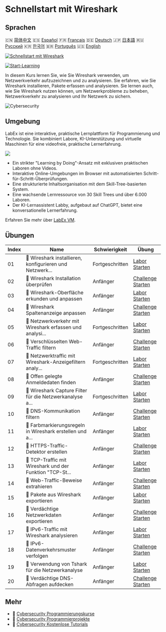 # Schnellstart mit Wireshark

## Sprachen

🇨🇳 [简体中文](README_zh.md) 🇪🇸 [Español](README_es.md) 🇫🇷 [Français](README_fr.md) 🇩🇪 [Deutsch](README_de.md) 🇯🇵 [日本語](README_ja.md) 🇷🇺 [Русский](README_ru.md) 🇰🇷 [한국어](README_ko.md) 🇧🇷 [Português](README_pt.md) 🇺🇸 [English](README.md) 

[![Schnellstart mit Wireshark](https://cover-creator.labex.io/quick-start-with-wireshark.png?lang=de)](https://labex.io/de/courses/quick-start-with-wireshark)

[![Start-Learning](https://img.shields.io/badge/Start-Learning-whitesmoke?style=for-the-badge)](https://labex.io/de/courses/quick-start-with-wireshark)

In diesem Kurs lernen Sie, wie Sie Wireshark verwenden, um Netzwerkverkehr aufzuzeichnen und zu analysieren. Sie erfahren, wie Sie Wireshark installieren, Pakete erfassen und analysieren. Sie lernen auch, wie Sie Wireshark nutzen können, um Netzwerkprobleme zu beheben, Netzwerkverkehr zu analysieren und Ihr Netzwerk zu sichern.

![Cybersecurity](https://img.shields.io/badge/Cybersecurity-whitesmoke?style=for-the-badge&logo=cybersecurity)


## Umgebung

LabEx ist eine interaktive, praktische Lernplattform für Programmierung und Technologie. Sie kombiniert Labore, KI-Unterstützung und virtuelle Maschinen für eine videofreie, praktische Lernerfahrung.

![](https://tutorial-screenshot.getvm.io/images/vm-1725247253.png)

- Ein strikter "Learning by Doing"-Ansatz mit exklusiven praktischen Laboren ohne Videos.
- Interaktive Online-Umgebungen im Browser mit automatisierten Schritt-für-Schritt-Überprüfungen.
- Eine strukturierte Inhaltsorganisation mit dem Skill-Tree-basierten System.
- Eine wachsende Lernressource von 30 Skill Trees und über 6.000 Laboren.
- Der KI-Lernassistent Labby, aufgebaut auf ChatGPT, bietet eine konversationelle Lernerfahrung.

Erfahren Sie mehr über [LabEx VM](https://support.labex.io/using-labex/virtual-machine).

## Übungen

|   Index | Name                                                     | Schwierigkeit   | Übung                                                                                                                                                   |
|---------|----------------------------------------------------------|-----------------|---------------------------------------------------------------------------------------------------------------------------------------------------------|
|      01 | 📖 Wireshark installieren, konfigurieren und Netzwerk... | Fortgeschritten | <a target='_blank' href='https://labex.io/de/tutorials/wireshark-install-configure-and-analyze-network-traffic-with-wireshark-415947'>Labor Starten</a> |
|      02 | 🎯 Wireshark Installation überprüfen                     | Anfänger        | <a target='_blank' href='https://labex.io/de/tutorials/wireshark-verify-wireshark-installation-548783'>Challenge Starten</a>                            |
|      03 | 📖 Wireshark-Oberfläche erkunden und anpassen            | Anfänger        | <a target='_blank' href='https://labex.io/de/tutorials/wireshark-explore-and-customize-wireshark-interface-415949'>Labor Starten</a>                    |
|      04 | 🎯 Wireshark Spaltenanzeige anpassen                     | Anfänger        | <a target='_blank' href='https://labex.io/de/tutorials/wireshark-customize-wireshark-column-display-548785'>Challenge Starten</a>                       |
|      05 | 📖 Netzwerkverkehr mit Wireshark erfassen und analysi... | Fortgeschritten | <a target='_blank' href='https://labex.io/de/tutorials/wireshark-capture-and-analyze-network-traffic-with-wireshark-415956'>Labor Starten</a>           |
|      06 | 🎯 Verschlüsselten Web-Traffic filtern                   | Anfänger        | <a target='_blank' href='https://labex.io/de/tutorials/wireshark-filter-encrypted-web-traffic-548806'>Challenge Starten</a>                             |
|      07 | 📖 Netzwerktraffic mit Wireshark-Anzeigefiltern analy... | Fortgeschritten | <a target='_blank' href='https://labex.io/de/tutorials/wireshark-analyze-network-traffic-with-wireshark-display-filters-415944'>Labor Starten</a>       |
|      08 | 🎯 Offen gelegte Anmeldedaten finden                     | Anfänger        | <a target='_blank' href='https://labex.io/de/tutorials/wireshark-find-exposed-login-credentials-548820'>Challenge Starten</a>                           |
|      09 | 📖 Wireshark Capture Filter für die Netzwerkanalyse a... | Fortgeschritten | <a target='_blank' href='https://labex.io/de/tutorials/wireshark-apply-wireshark-capture-filters-for-network-traffic-analysis-415940'>Labor Starten</a> |
|      10 | 🎯 DNS-Kommunikation filtern                             | Anfänger        | <a target='_blank' href='https://labex.io/de/tutorials/wireshark-filter-dns-communications-548826'>Challenge Starten</a>                                |
|      11 | 📖 Farbmarkierungsregeln in Wireshark erstellen und a... | Anfänger        | <a target='_blank' href='https://labex.io/de/tutorials/wireshark-create-and-apply-colorizing-rules-in-wireshark-415941'>Labor Starten</a>               |
|      12 | 🎯 HTTPS-Traffic-Detektor erstellen                      | Anfänger        | <a target='_blank' href='https://labex.io/de/tutorials/wireshark-create-https-traffic-detector-548831'>Challenge Starten</a>                            |
|      13 | 📖 TCP-Traffic mit Wireshark und der Funktion "TCP-St... | Anfänger        | <a target='_blank' href='https://labex.io/de/tutorials/wireshark-analyze-tcp-traffic-with-wireshark-follow-tcp-stream-feature-415946'>Labor Starten</a> |
|      14 | 🎯 Web-Traffic-Beweise extrahieren                       | Anfänger        | <a target='_blank' href='https://labex.io/de/tutorials/wireshark-extract-web-traffic-evidence-548842'>Challenge Starten</a>                             |
|      15 | 📖 Pakete aus Wireshark exportieren                      | Anfänger        | <a target='_blank' href='https://labex.io/de/tutorials/wireshark-export-packets-from-wireshark-415945'>Labor Starten</a>                                |
|      16 | 🎯 Verdächtige Netzwerkdaten exportieren                 | Anfänger        | <a target='_blank' href='https://labex.io/de/tutorials/wireshark-export-suspicious-network-evidence-548847'>Challenge Starten</a>                       |
|      17 | 📖 IPv6-Traffic mit Wireshark analysieren                | Anfänger        | <a target='_blank' href='https://labex.io/de/tutorials/wireshark-analyze-ipv6-traffic-with-wireshark-415950'>Labor Starten</a>                          |
|      18 | 🎯 IPv6-Datenverkehrsmuster verfolgen                    | Anfänger        | <a target='_blank' href='https://labex.io/de/tutorials/wireshark-track-ipv6-traffic-patterns-548851'>Challenge Starten</a>                              |
|      19 | 📖 Verwendung von Tshark für die Netzwerkanalyse         | Anfänger        | <a target='_blank' href='https://labex.io/de/tutorials/wireshark-use-tshark-for-network-traffic-analysis-415942'>Labor Starten</a>                      |
|      20 | 🎯 Verdächtige DNS-Abfragen aufdecken                    | Anfänger        | <a target='_blank' href='https://labex.io/de/tutorials/wireshark-uncover-suspicious-dns-queries-548854'>Challenge Starten</a>                           |

## Mehr

- 🔗 [Cybersecurity Programmierungskurse](https://github.com/labex-labs/awesome-programming-courses)
- 🔗 [Cybersecurity Programmierprojekte](https://github.com/labex-labs/awesome-programming-projects)
- 🔗 [Cybersecurity Kostenlose Tutorials](https://github.com/labex-labs/cybersecurity-free-tutorials)

